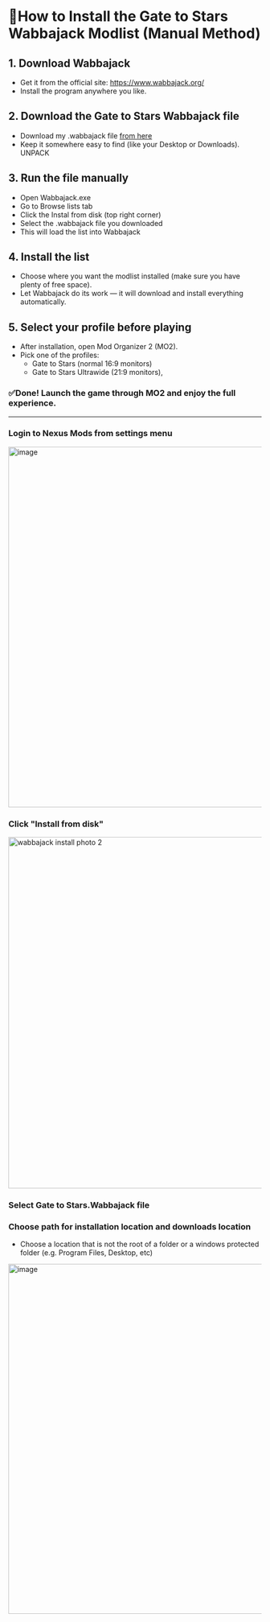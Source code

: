 # 🔹How to Install the Gate to Stars Wabbajack Modlist (Manual Method)

## 1. Download Wabbajack
- Get it from the official site: https://www.wabbajack.org/
- Install the program anywhere you like.

## 2. Download the Gate to Stars Wabbajack file 
- Download my .wabbajack file [from here](https://www.nexusmods.com/starfield/mods/14762?tab=files)
- Keep it somewhere easy to find (like your Desktop or Downloads). UNPACK

## 3. Run the file manually
- Open Wabbajack.exe
- Go to Browse lists tab
- Click the Instal from disk (top right corner)
- Select the .wabbajack file you downloaded
- This will load the list into Wabbajack

## 4. Install the list
- Choose where you want the modlist installed (make sure you have plenty of free space).
- Let Wabbajack do its work — it will download and install everything automatically.

## 5. Select your profile before playing
- After installation, open Mod Organizer 2 (MO2).
- Pick one of the profiles:
  -  Gate to Stars (normal 16:9 monitors)
  -   Gate to Stars Ultrawide (21:9 monitors),


### ✅Done! Launch the game through MO2 and enjoy the full experience. 
---
### Login to Nexus Mods from settings menu
<img width="1452" height="717" alt="image" src="https://github.com/user-attachments/assets/2ce30c4d-f6dd-463a-a0db-add8bc4045b3" />

### Click "Install from disk"
<img width="1432" height="699" alt="wabbajack install photo 2" src="https://github.com/user-attachments/assets/9a7f5a60-8b37-43d2-a4c1-8554b5360165" />

### Select Gate to Stars.Wabbajack file

### Choose path for installation location and downloads location 
- Choose a location that is not the root of a folder or a windows protected folder (e.g. Program Files, Desktop, etc)
<img width="1451" height="696" alt="image" src="https://github.com/user-attachments/assets/45795b49-bc15-444b-8f73-b7eff6591dae" />
